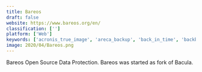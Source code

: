 ```yaml
---
title: Bareos
draft: false 
website: https://www.bareos.org/en/
classification: ['']
platform: ['Web']
keywords: ['acronis_true_image', 'areca_backup', 'back_in_time', 'backblaze', 'backuppc', 'bacula', 'borg_backup', 'crashplan_pro', 'duplicati', 'duplicity', 'déjà_dup', 'ibm_spectrum_protect', 'macrium_reflect', 'nero_backitup', 'rsnapshot', 'syncback', 'systweak_right_backup', 'toolwiz_time_machine', 'urbackup', 'zinstall_backup', 'rsync']
image: 2020/04/Bareos.png
---
```

Bareos Open Source Data Protection. Bareos was started as fork of Bacula.